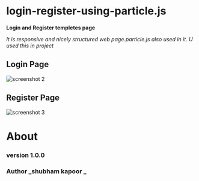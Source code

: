 # login-register-using-particle.js
**Login and Register templetes page**

*It is responsive and nicely structured web page.particle.js also used in it. U used this in project*
## Login Page

![screenshot 2](https://user-images.githubusercontent.com/27036851/41072842-148393b2-69b5-11e8-9f53-d9bc8a2870f6.png)


## Register Page
![screenshot 3](https://user-images.githubusercontent.com/27036851/41072925-83b257f0-69b5-11e8-9adf-4bb4f12db023.png)

# About 

### version 1.0.0

### Author _shubham kapoor _
